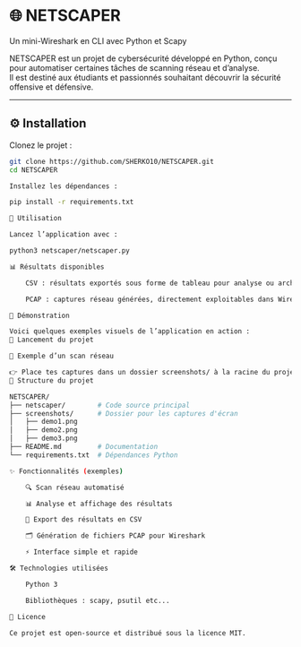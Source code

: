# 🌐 NETSCAPER  
Un mini-Wireshark en CLI avec Python et Scapy

NETSCAPER est un projet de cybersécurité développé en Python, conçu pour automatiser certaines tâches de scanning réseau et d’analyse.  
Il est destiné aux étudiants et passionnés souhaitant découvrir la sécurité offensive et défensive.  

---

## ⚙️ Installation  

Clonez le projet :  
```bash
git clone https://github.com/SHERKO10/NETSCAPER.git
cd NETSCAPER

Installez les dépendances :

pip install -r requirements.txt

🚀 Utilisation

Lancez l’application avec :

python3 netscaper/netscaper.py

📊 Résultats disponibles

    CSV : résultats exportés sous forme de tableau pour analyse ou archivage.

    PCAP : captures réseau générées, directement exploitables dans Wireshark pour une analyse avancée.

📸 Démonstration

Voici quelques exemples visuels de l’application en action :
🔹 Lancement du projet

🔹 Exemple d’un scan réseau

👉 Place tes captures dans un dossier screenshots/ à la racine du projet.
📂 Structure du projet

NETSCAPER/
├── netscaper/        # Code source principal
├── screenshots/      # Dossier pour les captures d'écran
│   ├── demo1.png
│   ├── demo2.png
│   ├── demo3.png
├── README.md         # Documentation
└── requirements.txt  # Dépendances Python

✨ Fonctionnalités (exemples)

    🔍 Scan réseau automatisé

    📊 Analyse et affichage des résultats

    📑 Export des résultats en CSV

    🗂️ Génération de fichiers PCAP pour Wireshark

    ⚡ Interface simple et rapide

🛠️ Technologies utilisées

    Python 3

    Bibliothèques : scapy, psutil etc...

📜 Licence

Ce projet est open-source et distribué sous la licence MIT.